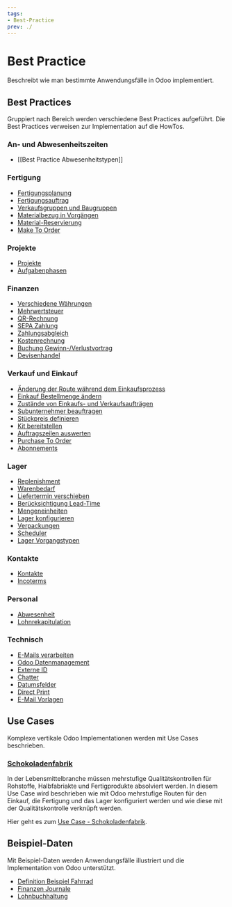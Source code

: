 ```yaml
---
tags:
- Best-Practice
prev: ./
---
```

# Best Practice

Beschreibt wie man bestimmte Anwendungsfälle in Odoo implementiert.

## Best Practices

Gruppiert nach Bereich werden verschiedene Best Practices aufgeführt. Die Best Practices verweisen zur Implementation auf die HowTos.

### An- und Abwesenheitszeiten

* [[Best Practice Abwesenheitstypen]]

### Fertigung

* [Fertigungsplanung](Best%20Practice%20Fertigungsplanung.md)
* [Fertigungsauftrag](Best%20Practice%20Fertigungsauftrag.md)
* [Verkaufsgruppen und Baugruppen](Best%20Practice%20Verkaufsgruppen%20und%20Baugruppen.md)
* [Materialbezug in Vorgängen](Best%20Practice%20Materialbezug%20in%20Vorgängen.md)
* [Material-Reservierung](Best%20Practice%20Material%20Reservierung.md)
* [Make To Order](Best%20Practice%20Make%20To%20Order.md)

### Projekte

* [Projekte](Best%20Practice%20Projekte.md)
* [Aufgabenphasen](Best%20Practice%20Aufgabenphasen.md)

### Finanzen

* [Verschiedene Währungen](Best%20Practice%20Verschiedene%20Währungen.md)
* [Mehrwertsteuer](Best%20Practice%20Mehrwertsteuer.md)
* [QR-Rechnung](Best%20Practice%20QR%20Rechnung.md)
* [SEPA Zahlung](Best%20Pratice%20SEPA%20Zahlung.md)
* [Zahlungsabgleich](Best%20Pratice%20Zahlungsabgleich.md)
* [Kostenrechnung](Best%20Pratice%20Kostenrechnung.md)
* [Buchung Gewinn-/Verlustvortrag](Best%20Practice%20Buchung%20Gewinn-Verlust-Vortrag.md)
* [Devisenhandel](Best%20Practice%20Devisenhandel.md)

### Verkauf und Einkauf

* [Änderung der Route während dem Einkaufsprozess](Best%20Practice%20Änderung%20der%20Route%20während%20dem%20Einkaufsprozess.md)
* [Einkauf Bestellmenge ändern](Best%20Practice%20Einkauf%20Bestellmenge%20ändern.md)
* [Zustände von Einkaufs- und Verkaufsaufträgen](Best%20Practice%20Zustände%20von%20Einkauf-%20und%20Verkaufsauträgen.md)
* [Subunternehmer beauftragen](Best%20Practice%20Subunternehmer%20beauftragen.md)
* [Stückpreis definieren](Best%20Practice%20Stückpreis%20definieren.md)
* [Kit bereitstellen](Best%20Practice%20Verkauf%20Kit%20bereitstellen.md)
* [Auftragszeilen auswerten](Best%20Practice%20Auftragszeilen%20auswerten.md)
* [Purchase To Order](Best%20Practice%20Purchase%20To%20Order.md)
* [Abonnements](Best%20Practice%20Abonnements.md)

### Lager

* [Replenishment](Best%20Practice%20Replenishment.md)
* [Warenbedarf](Best%20Practice%20Warenbedarf.md)
* [Liefertermin verschieben](Best%20Practice%20Liefertermin%20verschieben.md)
* [Berücksichtigung Lead-Time](Best%20Practice%20Berücksichtigung%20Lead%20Time.md)
* [Mengeneinheiten](Best%20Practice%20Mengeneinheiten.md)
* [Lager konfigurieren](Best%20Practice%20Lager%20konfigurieren.md)
* [Verpackungen](Best%20Practice%20Verpackungen.md)
* [Scheduler](Best%20Practice%20Scheduler.md)
* [Lager Vorgangstypen](Best%20Practice%20Lager%20Vorgangstypen.md)

### Kontakte

* [Kontakte](Best%20Practice%20Kontakte.md)
* [Incoterms](Best%20Practice%20Incoterms.md)

### Personal

* [Abwesenheit](Best%20Practice%20Abwesenheit.md)
* [Lohnrekapitulation](Best%20Practice%20Lohnrekapitulation.md)

### Technisch

* [E-Mails verarbeiten](Best%20Practice%20E-Mails%20verarbeiten.md)
* [Odoo Datenmanagement](Best%20Practice%20Odoo%20Datenmanagement.md)
* [Externe ID](Best%20Practice%20Externe%20ID.md)
* [Chatter](Best%20Practice%20Chatter.md)
* [Datumsfelder](Best%20Practice%20Datumsfelder.md)
* [Direct Print](Best%20Practice%20Direct%20Print.md)
* [E-Mail Vorlagen](Best%20Practice%20E-Mail%20Vorlagen.md)

## Use Cases

Komplexe vertikale Odoo Implementationen werden mit Use Cases beschrieben.

### [Schokoladenfabrik](Use%20Case%20Schokoladenfabrik.md)

In der Lebensmittelbranche müssen mehrstufige Qualitätskontrollen für Rohstoffe, Halbfabriakte und Fertigprodukte absolviert werden. In diesem Use Case wird beschrieben wie mit Odoo mehrstufige Routen für den Einkauf, die Fertigung und das Lager konfiguriert werden und wie diese mit der Qualitätskontrolle verknüpft werden.

Hier geht es zum [Use Case - Schokoladenfabrik](Use%20Case%20Schokoladenfabrik.md).

## Beispiel-Daten

Mit Beispiel-Daten werden Anwendungsfälle illustriert und die Implementation von Odoo unterstützt.

* [Definition Beispiel Fahrrad](Best%20Practice%20Definition%20Beispiel%20Fahrrad.md)
* [Finanzen Journale](Best%20Practice%20Finanzen%20Journale.md)
* [Lohnbuchhaltung](Best%20Practice%20Lohnbuchhaltung.md)